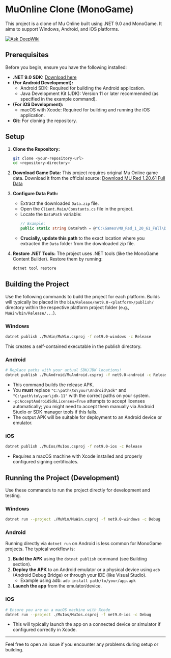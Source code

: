 # MuOnline Clone (MonoGame)

This project is a clone of Mu Online built using .NET 9.0 and MonoGame. It aims to support Windows, Android, and iOS platforms.

[![Ask DeepWiki](https://deepwiki.com/badge.svg)](https://deepwiki.com/bernatvadell/muonline)

## Prerequisites

Before you begin, ensure you have the following installed:

*   **.NET 9.0 SDK:** [Download here](https://dotnet.microsoft.com/en-us/download/dotnet/9.0)
*   **(For Android Development):**
    *   Android SDK: Required for building the Android application.
    *   Java Development Kit (JDK): Version 11 or later recommended (as specified in the example command).
*   **(For iOS Development):**
    *   macOS with Xcode: Required for building and running the iOS application.
*   **Git:** For cloning the repository.

## Setup

1.  **Clone the Repository:**
    ```bash
    git clone <your-repository-url>
    cd <repository-directory>
    ```

2.  **Download Game Data:**
    This project requires original Mu Online game data. Download it from the official source:
    [Download MU Red 1.20.61 Full Data](https://full-wkr.mu.webzen.co.kr/muweb/full/MU_Red_1_20_61_Full.zip)

3.  **Configure Data Path:**
    *   Extract the downloaded `Data.zip` file.
    *   Open the `Client.Main/Constants.cs` file in the project.
    *   Locate the `DataPath` variable:
        ```csharp
        // Example:
        public static string DataPath = @"C:\Games\MU_Red_1_20_61_Full\Data";
        ```
    *   **Crucially, update this path** to the exact location where you extracted the `Data` folder from the downloaded zip file.

4.  **Restore .NET Tools:**
    The project uses .NET tools (like the MonoGame Content Builder). Restore them by running:
    ```bash
    dotnet tool restore
    ```

## Building the Project

Use the following commands to build the project for each platform. Builds will typically be placed in the `bin/Release/net9.0-<platform>/publish/` directory within the respective platform project folder (e.g., `MuWin/bin/Release/...`).

### Windows

```bash
dotnet publish ./MuWin/MuWin.csproj -f net9.0-windows -c Release
```
This creates a self-contained executable in the publish directory.

### Android

```bash
# Replace paths with your actual SDK/JDK locations!
dotnet publish ./MuAndroid/MuAndroid.csproj -f net9.0-android -c Release -p:AndroidSdkDirectory="C:\path\to\your\Android\Sdk" -p:JavaSdkDirectory="C:\path\to\your\jdk-11" -p:AcceptAndroidSdkLicenses=True
```
*   This command builds the release APK.
*   You **must** replace `"C:\path\to\your\Android\Sdk"` and `"C:\path\to\your\jdk-11"` with the correct paths on your system.
*   `-p:AcceptAndroidSdkLicenses=True` attempts to accept licenses automatically; you might need to accept them manually via Android Studio or SDK manager tools if this fails.
*   The output APK will be suitable for deployment to an Android device or emulator.

### iOS

```bash
dotnet publish ./MuIos/MuIos.csproj -f net9.0-ios -c Release
```
*   Requires a macOS machine with Xcode installed and properly configured signing certificates.

## Running the Project (Development)

Use these commands to run the project directly for development and testing.

### Windows

```bash
dotnet run --project ./MuWin/MuWin.csproj -f net9.0-windows -c Debug
```

### Android

Running directly via `dotnet run` on Android is less common for MonoGame projects. The typical workflow is:
1.  **Build the APK** using the `dotnet publish` command (see Building section).
2.  **Deploy the APK** to an Android emulator or a physical device using `adb` (Android Debug Bridge) or through your IDE (like Visual Studio).
    *   Example using adb: `adb install path/to/your/app.apk`
3.  **Launch the app** from the emulator/device.

### iOS

```bash
# Ensure you are on a macOS machine with Xcode
dotnet run --project ./MuIos/MuIos.csproj -f net9.0-ios -c Debug
```
*   This will typically launch the app on a connected device or simulator if configured correctly in Xcode.


---

Feel free to open an issue if you encounter any problems during setup or building.